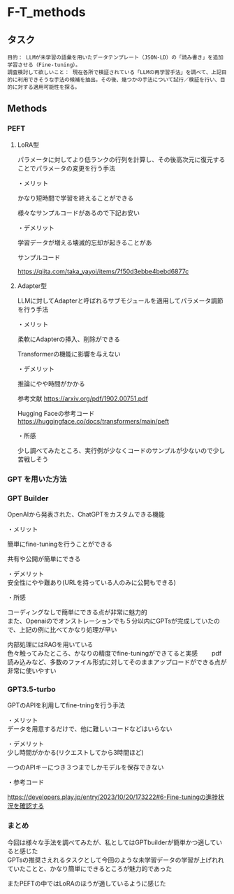 # F-T_methods




##  タスク
```
目的： LLMが未学習の語彙を用いたデータテンプレート（JSON-LD）の「読み書き」を追加学習させる（Fine-tuning）。
調査検討して欲しいこと： 現在各所で検証されている「LLMの再学習手法」を調べて、上記目的に利用できそうな手法の候補を抽出。その後、幾つかの手法について試行／検証を行い、目的に対する適用可能性を探る。
```


## Methods

### PEFT

 
 
1. LoRA型

    パラメータに対してより低ランクの行列を計算し、その後高次元に復元することでパラメータの変更を行う手法

    ・メリット

    かなり短時間で学習を終えることができる

    様々なサンプルコードがあるので下記お安い

    ・デメリット

    学習データが増える壊滅的忘却が起きることがあ

    サンプルコード

    https://qiita.com/taka_yayoi/items/7f50d3ebbe4bebd6877c






2. Adapter型　
 　

    LLMに対してAdapterと呼ばれるサブモジュールを適用してパラメータ調節を行う手法


    ・メリット

    柔軟にAdapterの挿入、削除ができる

    Transformerの機能に影響を与えない

    ・デメリット

    推論にやや時間がかかる


    参考文献
    https://arxiv.org/pdf/1902.00751.pdf

    Hugging Faceの参考コード
    https://huggingface.co/docs/transformers/main/peft


    ・所感


    少し調べてみたところ、実行例が少なくコードのサンプルが少ないので少し苦戦しそう


### GPT を用いた方法

### GPT Builder

OpenAIから発表された、ChatGPTをカスタムできる機能

・メリット

簡単にfine-tuningを行うことができる

共有や公開が簡単にできる　　



・デメリット  
安全性にやや難あり(URLを持っている人のみに公開もできる)


・所感

コーディングなしで簡単にできる点が非常に魅力的  
また、Openaiのでオンストレーションでも５分以内にGPTsが完成していたので、上記の例に比べてかなり処理が早い

内部処理にはRAGを用いている  
色々触ってみたところ、かなりの精度でfine-tuningができてると実感　　
pdf読み込みなど、多数のファイル形式に対してそのままアップロードができる点が非常に使いやすい

### GPT3.5-turbo

GPTのAPIを利用してfine-tningを行う手法  

・メリット  
データを用意するだけで、他に難しいコードなどはいらない

・デメリット  
少し時間がかかる(リクエストしてから3時間ほど)

一つのAPIキーにつき３つまでしかモデルを保存できない

・参考コード

https://developers.play.jp/entry/2023/10/20/173222#6-Fine-tuningの進捗状況を確認する
### まとめ

今回は様々な手法を調べてみたが、私としてはGPTbuilderが簡単かつ適していると感じた    
GPTsの推奨さえれるタスクとして今回のような未学習データの学習が上げれれていたことと、かなり簡単にできるところが魅力的であった

またPEFTの中ではLoRAのほうが適しているように感じた  




